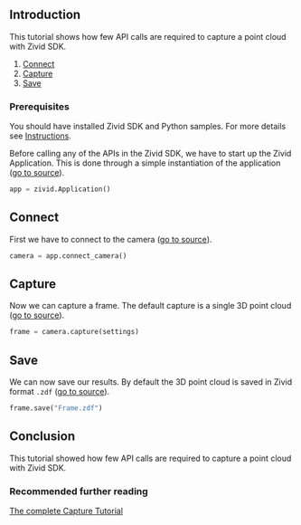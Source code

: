 ## Introduction

This tutorial shows how few API calls are required to capture a point cloud with Zivid SDK.

1. [Connect](#connect)
2. [Capture](#capture)
3. [Save](#save)

### Prerequisites

You should have installed Zivid SDK and Python samples. For more details see [Instructions][installation-instructions-url].

Before calling any of the APIs in the Zivid SDK, we have to start up the Zivid Application. This is done through a simple instantiation of the application ([go to source][start_app-url]).
```python
app = zivid.Application()
```

## Connect

First we have to connect to the camera ([go to source][connect-url]).
```python
camera = app.connect_camera()
```

## Capture

Now we can capture a frame. The default capture is a single 3D point cloud ([go to source][capture-url]).
```python
frame = camera.capture(settings)
```

## Save

We can now save our results. By default the 3D point cloud is saved in Zivid format `.zdf` ([go to source][save-url]).
```python
frame.save("Frame.zdf")
```

## Conclusion

This tutorial showed how few API calls are required to capture a point cloud with Zivid SDK.

### Recommended further reading

[The complete Capture Tutorial](CaptureTutorial.md)

[installation-instructions-url]: ../../../README.md#instructions
[start_app-url]: capture.py#L10
[connect-url]: capture.py#L13
[capture-url]: capture.py#L24
[save-url]: capture.py#L27
